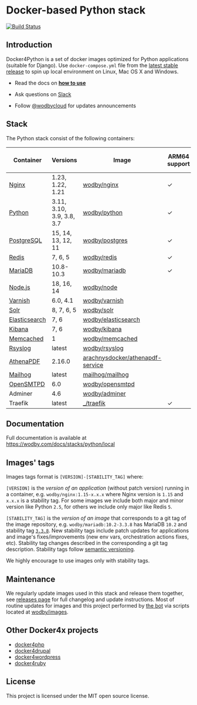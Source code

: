 # Docker-based Python stack

[![Build Status](https://github.com/wodby/docker4python/workflows/Run%20tests/badge.svg)](https://github.com/wodby/docker4python/actions)

## Introduction

Docker4Python is a set of docker images optimized for Python applications (suitable for Django). Use `docker-compose.yml` file from the [latest stable release](https://github.com/wodby/docker4python/releases) to spin up local environment on Linux, Mac OS X and Windows. 

- Read the docs on [**how to use**](https://wodby.com/docs/stacks/python/local#usage)
* Ask questions on [Slack](http://slack.wodby.com/)
- Follow [@wodbycloud](https://twitter.com/wodbycloud) for updates announcements

## Stack

The Python stack consist of the following containers:

| Container       | Versions                  | Image                              | ARM64 support | Enabled by default |
|-----------------|---------------------------|------------------------------------|---------------|--------------------|
| [Nginx]         | 1.23, 1.22, 1.21          | [wodby/nginx]                      | ✓             | ✓                  |
| [Python]        | 3.11, 3.10, 3.9, 3.8, 3.7 | [wodby/python]                     | ✓             | ✓                  |
| [PostgreSQL]    | 15, 14, 13, 12, 11        | [wodby/postgres]                   | ✓             | ✓                  |
| [Redis]         | 7, 6, 5                   | [wodby/redis]                      | ✓             | ✓                  |
| [MariaDB]       | 10.8-10.3                 | [wodby/mariadb]                    | ✓             |                    |
| [Node.js]       | 18, 16, 14                | [wodby/node]                       |               |                    |
| [Varnish]       | 6.0, 4.1                  | [wodby/varnish]                    |               |                    |
| [Solr]          | 8, 7, 6, 5                | [wodby/solr]                       |               |                    |
| [Elasticsearch] | 7, 6                      | [wodby/elasticsearch]              |               |                    |
| [Kibana]        | 7, 6                      | [wodby/kibana]                     |               |                    |
| [Memcached]     | 1                         | [wodby/memcached]                  |               |                    |
| [Rsyslog]       | latest                    | [wodby/rsyslog]                    |               |                    |
| [AthenaPDF]     | 2.16.0                    | [arachnysdocker/athenapdf-service] |               |                    |
| [Mailhog]       | latest                    | [mailhog/mailhog]                  |               | ✓                  |
| [OpenSMTPD]     | 6.0                       | [wodby/opensmtpd]                  |               |                    |
| Adminer         | 4.6                       | [wodby/adminer]                    |               |                    |
| Traefik         | latest                    | [_/traefik]                        | ✓             | ✓                  |

## Documentation

Full documentation is available at https://wodby.com/docs/stacks/python/local

## Images' tags

Images tags format is `[VERSION]-[STABILITY_TAG]` where:

`[VERSION]` is the _version of an application_ (without patch version) running in a container, e.g. `wodby/nginx:1.15-x.x.x` where Nginx version is `1.15` and `x.x.x` is a stability tag. For some images we include both major and minor version like Python `2.5`, for others we include only major like Redis `5`. 

`[STABILITY_TAG]` is the _version of an image_ that corresponds to a git tag of the image repository, e.g. `wodby/mariadb:10.2-3.3.8` has MariaDB `10.2` and stability tag [`3.3.8`](https://github.com/wodby/mariadb/releases/tag/3.3.8). New stability tags include patch updates for applications and image's fixes/improvements (new env vars, orchestration actions fixes, etc). Stability tag changes described in the corresponding a git tag description. Stability tags follow [semantic versioning](https://semver.org/).

We highly encourage to use images only with stability tags.

## Maintenance

We regularly update images used in this stack and release them together, see [releases page](https://github.com/wodby/docker4python/releases) for full changelog and update instructions. Most of routine updates for images and this project performed by [the bot](https://github.com/wodbot) via scripts located at [wodby/images](https://github.com/wodby/images).

## Other Docker4x projects

* [docker4php](https://github.com/wodby/docker4php)
* [docker4drupal](https://github.com/wodby/docker4drupal)
* [docker4wordpress](https://github.com/wodby/docker4wordpress)
* [docker4ruby](https://github.com/wodby/docker4ruby)

## License

This project is licensed under the MIT open source license.

[AthenaPDF]: https://wodby.com/docs/stacks/python/containers#athenapdf
[Elasticsearch]: https://wodby.com/docs/stacks/elasticsearch
[Kibana]: https://wodby.com/docs/stacks/elasticsearch
[Mailhog]: https://wodby.com/docs/stacks/python/containers#mailhog
[MariaDB]: https://wodby.com/docs/stacks/python/containers#mariadb
[Memcached]: https://wodby.com/docs/stacks/python/containers#memcached
[Nginx]: https://wodby.com/docs/stacks/python/containers#nginx
[Node.js]: https://wodby.com/docs/stacks/python/containers#node
[OpenSMTPD]: https://wodby.com/docs/stacks/python/containers#opensmtpd
[PostgreSQL]: https://wodby.com/docs/stacks/python/containers#postgres
[Redis]: https://wodby.com/docs/stacks/python/containers#redis
[Rsyslog]: https://wodby.com/docs/stacks/python/containers#rsyslog
[Python]: https://wodby.com/docs/stacks/python/containers#python
[Solr]: https://wodby.com/docs/stacks/solr
[Varnish]: https://wodby.com/docs/stacks/python/containers#varnish

[_/traefik]: https://hub.docker.com/_/traefik
[arachnysdocker/athenapdf-service]: https://hub.docker.com/r/arachnysdocker/athenapdf-service
[blackfire/blackfire]: https://hub.docker.com/r/blackfire/blackfire
[mailhog/mailhog]: https://hub.docker.com/r/mailhog/mailhog
[wodby/adminer]: https://hub.docker.com/r/wodby/adminer
[wodby/elasticsearch]: https://github.com/wodby/elasticsearch
[wodby/kibana]: https://github.com/wodby/kibana
[wodby/mariadb]: https://github.com/wodby/mariadb
[wodby/memcached]: https://github.com/wodby/memcached
[wodby/nginx]: https://github.com/wodby/nginx
[wodby/node]: https://github.com/wodby/node
[wodby/opensmtpd]: https://github.com/wodby/opensmtpd
[wodby/postgres]: https://github.com/wodby/postgres
[wodby/redis]: https://github.com/wodby/redis
[wodby/rsyslog]: https://hub.docker.com/r/wodby/rsyslog
[wodby/python]: https://github.com/wodby/python
[wodby/solr]: https://github.com/wodby/solr
[wodby/varnish]: https://github.com/wodby/varnish
